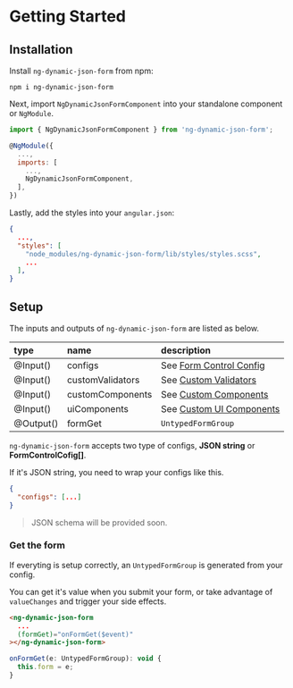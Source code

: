 # Getting Started

## Installation

Install `ng-dynamic-json-form` from npm:

```
npm i ng-dynamic-json-form
```

Next, import `NgDynamicJsonFormComponent` into your standalone component or `NgModule`.

```javascript
import { NgDynamicJsonFormComponent } from 'ng-dynamic-json-form';

@NgModule({
  ...,
  imports: [
    ...,
    NgDynamicJsonFormComponent,
  ],
})
```

Lastly, add the styles into your `angular.json`:

```json
{
  ...,
  "styles": [
    "node_modules/ng-dynamic-json-form/lib/styles/styles.scss",
    ...
  ],
}
```

## Setup

The inputs and outputs of `ng-dynamic-json-form` are listed as below.

| type      | name             | description                |
| :-------- | :--------------- | :------------------------- |
| @Input()  | configs          | See [Form Control Config]  |
| @Input()  | customValidators | See [Custom Validators]    |
| @Input()  | customComponents | See [Custom Components]    |
| @Input()  | uiComponents     | See [Custom UI Components] |
| @Output() | formGet          | `UntypedFormGroup`         |

[Form Control Config]: ../../v4/form-control-config/form-control-config_en.md
[Custom Validators]: ../../v4/validators/validators_en.md#custom-validators
[Custom Components]: ../../v4/custom-components/custom-components_en.md
[Custom UI Components]: ../../v4/custom-components/custom-components_en.md#custom-ui-components

`ng-dynamic-json-form` accepts two type of configs, **JSON string** or **FormControlCofig[]**.

If it's JSON string, you need to wrap your configs like this.

```json
{
  "configs": [...]
}
```

> JSON schema will be provided soon.

### Get the form

If everyting is setup correctly, an `UntypedFormGroup` is generated from your config.

You can get it's value when you submit your form, or take advantage of `valueChanges` and trigger your side effects.

<!-- prettier-ignore -->
```html
<ng-dynamic-json-form
  ...
  (formGet)="onFormGet($event)"
></ng-dynamic-json-form>
```

```javascript
onFormGet(e: UntypedFormGroup): void {
  this.form = e;
}
```
